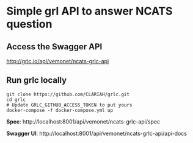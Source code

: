 # Simple grl API to answer NCATS question

## Access the Swagger API

http://grlc.io/api/vemonet/ncats-grlc-api


## Run grlc locally

```shell
git clone https://github.com/CLARIAH/grlc.git
cd grlc
# Update GRLC_GITHUB_ACCESS_TOKEN to put yours
docker-compose -f docker-compose.yml up
```

**Spec**: http://localhost:8001/api/vemonet/ncats-grlc-api/spec

**Swagger UI**: http://localhost:8001/api/vemonet/ncats-grlc-api/api-docs